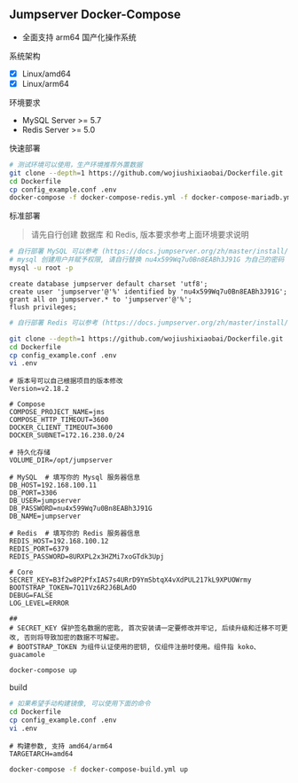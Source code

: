 ## Jumpserver Docker-Compose

- 全面支持 arm64 国产化操作系统

系统架构
- [x] Linux/amd64
- [x] Linux/arm64

环境要求
- MySQL Server >= 5.7
- Redis Server >= 5.0

快速部署
```sh
# 测试环境可以使用，生产环境推荐外置数据
git clone --depth=1 https://github.com/wojiushixiaobai/Dockerfile.git
cd Dockerfile
cp config_example.conf .env
docker-compose -f docker-compose-redis.yml -f docker-compose-mariadb.yml -f docker-compose.yml up
```

标准部署

> 请先自行创建 数据库 和 Redis, 版本要求参考上面环境要求说明

```sh
# 自行部署 MySQL 可以参考 (https://docs.jumpserver.org/zh/master/install/setup_by_lb/#mysql)
# mysql 创建用户并赋予权限, 请自行替换 nu4x599Wq7u0Bn8EABh3J91G 为自己的密码
mysql -u root -p
```

```mysql
create database jumpserver default charset 'utf8';
create user 'jumpserver'@'%' identified by 'nu4x599Wq7u0Bn8EABh3J91G';
grant all on jumpserver.* to 'jumpserver'@'%';
flush privileges;
```

```sh
# 自行部署 Redis 可以参考 (https://docs.jumpserver.org/zh/master/install/setup_by_lb/#redis)
```

```sh
git clone --depth=1 https://github.com/wojiushixiaobai/Dockerfile.git
cd Dockerfile
cp config_example.conf .env
vi .env
```
```vim
# 版本号可以自己根据项目的版本修改
Version=v2.18.2

# Compose
COMPOSE_PROJECT_NAME=jms
COMPOSE_HTTP_TIMEOUT=3600
DOCKER_CLIENT_TIMEOUT=3600
DOCKER_SUBNET=172.16.238.0/24

# 持久化存储
VOLUME_DIR=/opt/jumpserver

# MySQL  # 填写你的 Mysql 服务器信息
DB_HOST=192.168.100.11
DB_PORT=3306
DB_USER=jumpserver
DB_PASSWORD=nu4x599Wq7u0Bn8EABh3J91G
DB_NAME=jumpserver

# Redis  # 填写你的 Redis 服务器信息
REDIS_HOST=192.168.100.12
REDIS_PORT=6379
REDIS_PASSWORD=8URXPL2x3HZMi7xoGTdk3Upj

# Core
SECRET_KEY=B3f2w8P2PfxIAS7s4URrD9YmSbtqX4vXdPUL217kL9XPUOWrmy
BOOTSTRAP_TOKEN=7Q11Vz6R2J6BLAdO
DEBUG=FALSE
LOG_LEVEL=ERROR

##
# SECRET_KEY 保护签名数据的密匙, 首次安装请一定要修改并牢记, 后续升级和迁移不可更改, 否则将导致加密的数据不可解密。
# BOOTSTRAP_TOKEN 为组件认证使用的密钥, 仅组件注册时使用。组件指 koko、guacamole
```
```sh
docker-compose up
```

build
```sh
# 如果希望手动构建镜像, 可以使用下面的命令
cd Dockerfile
cp config_example.conf .env
vi .env
```
```vim
# 构建参数, 支持 amd64/arm64
TARGETARCH=amd64
```
```bash
docker-compose -f docker-compose-build.yml up
```
